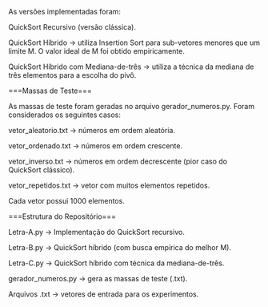 As versões implementadas foram:

QuickSort Recursivo (versão clássica).

QuickSort Híbrido → utiliza Insertion Sort para sub-vetores menores que um limite M. O valor ideal de M foi obtido empiricamente.

QuickSort Híbrido com Mediana-de-três → utiliza a técnica da mediana de três elementos para a escolha do pivô.

===Massas de Teste===

As massas de teste foram geradas no arquivo gerador_numeros.py. Foram considerados os seguintes casos:

vetor_aleatorio.txt → números em ordem aleatória.

vetor_ordenado.txt → números em ordem crescente.

vetor_inverso.txt → números em ordem decrescente (pior caso do QuickSort clássico).

vetor_repetidos.txt → vetor com muitos elementos repetidos.

Cada vetor possui 1000 elementos.

===Estrutura do Repositório===

Letra-A.py → Implementação do QuickSort recursivo.

Letra-B.py → QuickSort híbrido (com busca empírica do melhor M).

Letra-C.py → QuickSort híbrido com técnica da mediana-de-três.

gerador_numeros.py → gera as massas de teste (.txt).

Arquivos .txt → vetores de entrada para os experimentos.
